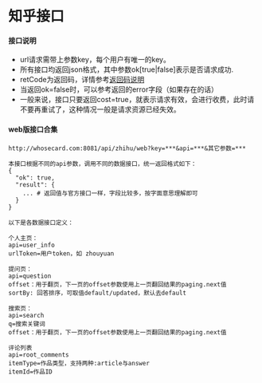 # 知乎接口

#### 接口说明
* url请求需带上参数key，每个用户有唯一的key。
* 所有接口均返回json格式，其中参数ok[true|false]表示是否请求成功.
* retCode为返回码，详情参考[返回码说明](https://iwoods.coding.net/p/wxapi-doc/d/wxapi-doc/git/blob/master/retcode.md)
* 当返回ok=false时，可以参考返回的error字段（如果存在的话）
* 一般来说，接口只要返回cost=true，就表示请求有效，会进行收费，此时请不要再重试了，这种情况一般是请求资源已经失效。

#### web版接口合集

```
http://whosecard.com:8081/api/zhihu/web?key=***&api=***&其它参数=***

本接口根据不同的api参数，调用不同的数据接口，统一返回格式如下：
{
  "ok": true,
  "result": {
    ... # 返回值与官方接口一样，字段比较多，按字面意思理解即可
  }
}

以下是各数据接口定义：

个人主页：
api=user_info
urlToken=用户token，如 zhouyuan

提问页：
api=question
offset：用于翻页，下一页的offset参数使用上一页翻回结果的paging.next值
sortBy: 回答排序，可取值default/updated，默认去default

搜索页：
api=search
q=搜索关键词
offset：用于翻页，下一页的offset参数使用上一页翻回结果的paging.next值

评论列表
api=root_comments
itemType=作品类型，支持两种:article与answer
itemId=作品ID
```
